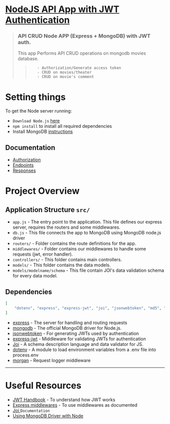 #  [NodeJS API App with JWT Authentication](#)

> ### <strong> API CRUD Node APP </strong> (Express + MongoDB) with JWT auth.
> This app Performs API CRUD operations on mongodb movies database.
>>        - Authorization/Generate access token
>>        - CRUD on movies/theater
>>        - CRUD on movie's comment  

# Setting things #

To get the Node server running:
- `Download Node.js` [here](https://nodejs.org/en/download/)
- `npm install` to install all required dependencies
- Install MongoDB [instructions](https://docs.mongodb.com/manual/installation/#tutorials)


## Documentation

- [Authorization](./_docs/api-documentation.md#Authorization)
- [Endpoints](./_docs/api-documentation.md#API-Endpoints)
- [Responses](./_docs/api-documentation.md#Response-Format)

# Project Overview

## Application Structure `src/` ##

- `app.js` - The entry point to the application. This file defines our express server, requires the routers and some middlewares.
- `db.js` -  This file connects the app to MongoDB using MongoDB node.js driver
- `routers/` - Folder contains the route definitions for the app.
- `middlewares/` - Folder contains our middlewares to handle some requests (jwt, error handler).
- `controllers/` - This folder contains main controllers.
- `models/` - This folder contains the data models.
- `models/modelname/schema` - This file contain JOI's data validation schema for every data model.


## Dependencies

```json
[
    "dotenv", "express", "express-jwt", "joi", "jsonwebtoken", "md5", "mongodb", "morgan"
]
```
- [express](https://github.com/expressjs/express) - The server for handling and routing requests
- [mongodb](https://www.npmjs.com/package/mongodb) - The official MongoDB driver for Node.js. 
- [jsonwebtoken](https://github.com/auth0/node-jsonwebtoken) - For generating JWTs used by authentication
- [express-jwt](https://github.com/auth0/express-jwt) - Middleware for validating JWTs for authentication
- [Joi](https://github.com/sideway/joi) - A schema description language and data validator for JS.
- [dotenv](https://github.com/motdotla/dotenv) - A module to load environment variables from a .env file into process.env
- [morgan](https://github.com/expressjs/morgan#readme) - Request logger middleware

---------------

# Useful Resources #

- [JWT Handbook](https://auth0.com/resources/ebooks/jwt-handbook) - To understand how JWT works
- [Express middlewares](https://expressjs.com/en/guide/using-middleware.html) - To use middlewares as documented
- [Joi ](https://joi.dev/api/) `Documentation`
- [Using MongoDB Driver with Node](https://www.mongodb.com/blog/post/quick-start-nodejs-mongodb--how-to-get-connected-to-your-database)
